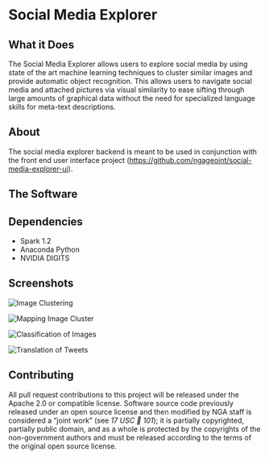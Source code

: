 # Social Media Explorer



## What it Does

The Social Media Explorer allows users to explore social media by using state of the art machine learning techniques to cluster similar images and provide automatic object recognition. This allows users to navigate social media and attached pictures via visual similarity to ease sifting through large amounts of graphical data without the need for specialized language skills for meta-text descriptions. 


## About
The social media explorer backend is meant to be used in conjunction with the front end user interface project (https://github.com/ngageoint/social-media-explorer-ui). 

## The Software 

## Dependencies
- Spark 1.2
- Anaconda Python 
- NVIDIA DIGITS

## Screenshots

![Image Clustering](https://github.com/ngageoint/social-media-explorer/blob/master/screenshots/3D%20Deep%20Feature%20Clustering.png)

![Mapping Image Cluster](https://github.com/ngageoint/social-media-explorer/blob/master/screenshots/Mapping%20Georeferenced%20Images.png)

![Classification of Images](https://github.com/ngageoint/social-media-explorer/blob/master/screenshots/Labeled%20Social%20Media%20Example.png)

![Translation of Tweets](https://github.com/ngageoint/social-media-explorer/blob/master/screenshots/Utilizing%20Translation%20of%20Tweets.png)

## Contributing

All pull request contributions to this project will be released under the Apache 2.0 or compatible license.
Software source code previously released under an open source license and then modified by NGA staff is considered a “joint work” (see *17 USC  101*); it is partially copyrighted, partially public domain, and as a whole is protected by the copyrights of the non-government authors and must be released according to the terms of the original open source license.

